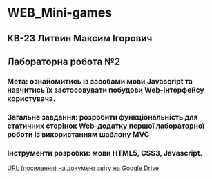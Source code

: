 # WEB_Mini-games
## КВ-23 Литвин Максим Ігорович
## Лабораторна робота №2
### Мета: ознайомитись із засобами мови Javascript та навчитись їх застосовувати побудови Web-інтерфейсу користувача.
### Загальне завдання: розробити функціональність для статичних сторінок Web-додатку першої лабораторної роботи із використанням шаблону MVC
### Інструменти розробки: мови HTML5, CSS3, Javascript.
[URL (посилання) на документ звіту на Google Drive](https://docs.google.com/document/d/1gOrtAKAAyVJWFlFitrjElKcoW5SkmOpQ-ZhY1C_Upcg/edit?usp=sharing)
